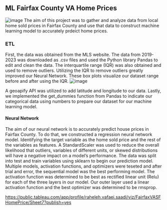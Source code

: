 ## ML Fairfax County VA Home Prices
![image](https://github.com/rvafaeis/project_4_ML_Fairfax_home_price/assets/120426753/6b52a0f1-8ba1-4726-8bb6-0d023d43a1bc)
The aim of this project was to gather and analyze data from local home sold prices in Fairfax County and use that data to construct machine learning model to accurately prdeict home prices.

### ETL
First, the data was obtained from the MLS website. The data from 2019-2023 was downloaded as .csv files and used the Python library Pandas to edit and clean the data. The interquartile range (IQR) was also obtained and used to remove outliers. Utilizing the IQR to remove outliers greatly improved our Neural Network. These box plots visualize our dataset range before and after using the IQR.
![image](https://github.com/rvafaeis/project_4_ML_Fairfax_home_price/assets/120426753/05a5fe0b-9893-493c-b741-49a2bd57ecf8)


A geoapify API was utilized to add latitude and longitude to our data. Lastly, we implemented the get_dummies function from Pandas to indicate our categorical data using numbers to prepare our dataset for our machine learning model.

#### Neural Network
The aim of our neural network is to accurately predict house prices in Fairfax County. To do that, we constructed a regression neural network model. Identifying the target variable as the home sold price and the rest of the variables as features. A StandardScaler was used to reduce the overall likelihood that outliers, variables of different units, or skewed distributions will have a negative impact on a model’s performance.
The data was split into test and train variables using sklearn to begin our prediction model. Multiple models, activation functions, and optimizers were teseted and after trial and error, the sequential model was the best performing model. The activation function was determined to be best as rectified linear unit (Relu) for each of the three layers in our model. Our outer layer used a linear activation function and the best optimizer was determined to be rmsprop.

https://public.tableau.com/app/profile/raheleh.vafaei.saadi/viz/FairfaxVASFHomePrice/Sheet7?publish=yes
